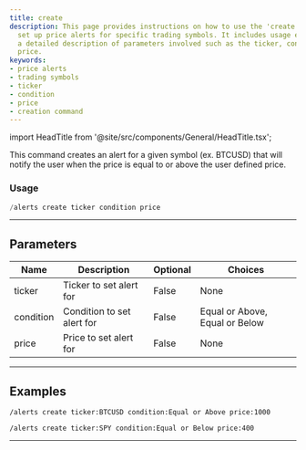 ```yaml
---
title: create
description: This page provides instructions on how to use the 'create' command to
  set up price alerts for specific trading symbols. It includes usage examples and
  a detailed description of parameters involved such as the ticker, condition, and
  price.
keywords:
- price alerts
- trading symbols
- ticker
- condition
- price
- creation command
---
```


import HeadTitle from '@site/src/components/General/HeadTitle.tsx';

<HeadTitle title="alerts: create - Discord Reference | OpenBB Bot Docs" />

This command creates an alert for a given symbol (ex. BTCUSD) that will notify the user when the price is equal to or above the user defined price.

### Usage

```python wordwrap
/alerts create ticker condition price
```

---

## Parameters

| Name | Description | Optional | Choices |
| ---- | ----------- | -------- | ------- |
| ticker | Ticker to set alert for | False | None |
| condition | Condition to set alert for | False | Equal or Above, Equal or Below |
| price | Price to set alert for | False | None |


---

## Examples

```
/alerts create ticker:BTCUSD condition:Equal or Above price:1000
```

```
/alerts create ticker:SPY condition:Equal or Below price:400
```

---
